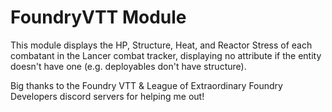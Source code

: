 # FoundryVTT Module

This module displays the HP, Structure, Heat, and Reactor Stress of each combatant in the Lancer combat tracker,
displaying no attribute if the entity doesn't have one (e.g. deployables don't have structure).

Big thanks to the Foundry VTT & League of Extraordinary Foundry Developers discord servers for helping me out!
